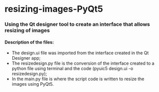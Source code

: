# resizing-images-PyQt5
### Using the Qt designer tool to create an interface that allows resizing of images
#### Description of the files:

- The design.ui file was imported from the interface created in the Qt Designer app;
- The resizedesign.py file is the conversion of the interface created to a python file using terminal and the code (pyuic5 design.ui -o resizedesign.py);
- In the main.py file is where the script code is written to resize the images using PyQt5.
